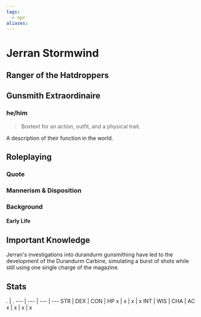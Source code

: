 ```yaml
---
tags:
  - npc
aliases:
---
```

# Jerran Stormwind
## Ranger of the Hatdroppers
## Gunsmith Extraordinaire
### he/him

> Boxtext for an action, outfit, and a physical trait.

A description of their function in the world.

## Roleplaying
### Quote

### Mannerism & Disposition

### Background
#### Early Life

## Important Knowledge
Jerran's investigations into durandurm gunsmithing have led to the development of the Durandurm Carbine, simulating a burst of shots while still using one single charge of the magazine.

## Stats
. | . 
--- | --- | --- | ---
STR | DEX | CON | HP
x | x | x | x
INT | WIS | CHA | AC
x | x | x | x